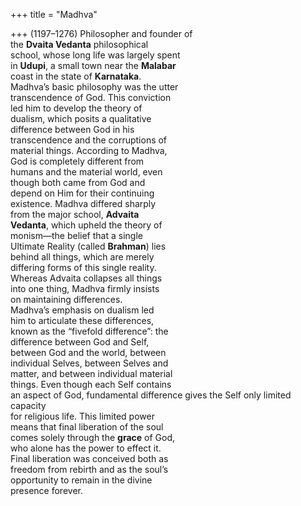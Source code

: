 +++
title = "Madhva"

+++
(1197–1276) Philosopher and founder of  
the **Dvaita Vedanta** philosophical  
school, whose long life was largely spent  
in **Udupi**, a small town near the **Malabar**  
coast in the state of **Karnataka**.  
Madhva’s basic philosophy was the utter  
transcendence of God. This conviction  
led him to develop the theory of  
dualism, which posits a qualitative  
difference between God in his  
transcendence and the corruptions of  
material things. According to Madhva,  
God is completely different from  
humans and the material world, even  
though both came from God and  
depend on Him for their continuing  
existence. Madhva differed sharply  
from the major school, **Advaita**  
**Vedanta**, which upheld the theory of  
monism—the belief that a single  
Ultimate Reality (called **Brahman**) lies  
behind all things, which are merely  
differing forms of this single reality.  
Whereas Advaita collapses all things  
into one thing, Madhva firmly insists  
on maintaining differences.  
Madhva’s emphasis on dualism led  
him to articulate these differences,  
known as the “fivefold difference”: the  
difference between God and Self,  
between God and the world, between  
individual Selves, between Selves and  
matter, and between individual material  
things. Even though each Self contains  
an aspect of God, fundamental difference gives the Self only limited capacity  
for religious life. This limited power  
means that final liberation of the soul  
comes solely through the **grace** of God,  
who alone has the power to effect it.  
Final liberation was conceived both as  
freedom from rebirth and as the soul’s  
opportunity to remain in the divine  
presence forever.